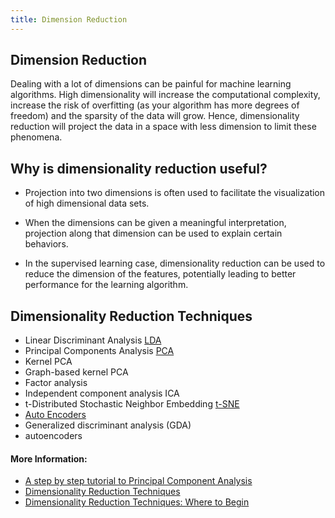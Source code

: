 ```yaml
---
title: Dimension Reduction
---
```

## Dimension Reduction
Dealing with a lot of dimensions can be painful for machine learning algorithms. High dimensionality will increase the computational complexity, increase the risk of overfitting (as your algorithm has more degrees of freedom) and the sparsity of the data will grow. Hence, dimensionality reduction will project the data in a space with less dimension to limit these phenomena.

## Why is dimensionality reduction useful?

- Projection into two dimensions is often used to facilitate the visualization of high dimensional data sets.

- When the dimensions can be given a meaningful interpretation, projection along that dimension can be used to explain certain behaviors.

- In the supervised learning case, dimensionality reduction can be used to reduce the dimension of the features, potentially leading to better performance for the learning algorithm.

## Dimensionality Reduction Techniques

- Linear Discriminant Analysis [LDA](http://scikit-learn.org/stable/modules/lda_qda.html)
- Principal Components Analysis [PCA](http://setosa.io/ev/principal-component-analysis/)
- Kernel PCA
- Graph-based kernel PCA
- Factor analysis
- Independent component analysis ICA
- t-Distributed Stochastic Neighbor Embedding [t-SNE](https://lvdmaaten.github.io/tsne/)
- [Auto Encoders](https://medium.com/towards-data-science/reducing-dimensionality-from-dimensionality-reduction-techniques-f658aec24dfe)
- Generalized discriminant analysis (GDA)
- autoencoders



#### More Information:

* [A step by step tutorial to Principal Component Analysis](https://plot.ly/ipython-notebooks/principal-component-analysis/#introduction)
* [Dimensionality Reduction Techniques](https://medium.com/towards-data-science/reducing-dimensionality-from-dimensionality-reduction-techniques-f658aec24dfe)
* [Dimensionality Reduction Techniques: Where to Begin](https://blog.treasuredata.com/blog/2016/03/25/dimensionality-reduction-techniques-where-to-begin)

